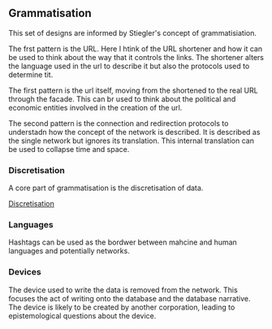 ## Grammatisation

This set of designs are informed by Stiegler's concept of grammatisiation. 

The frst pattern is the URL. Here I htink of the URL shortener and how it can be used to think about the way that it controls the links. The shortener alters the language used in the url to describe it but also the protocols used to determine tit. 

The first pattern is the url itself, moving from the shortened to the real URL through the facade. This can br used to think about the political and economic entities involved in the creation of the url. 

The second pattern is the connection and redirection protocols to understadn how the concept of the network is described. It is described as the single network but ignores its translation. This internal translation can be used to collapse time and space.

### Discretisation

A core part of grammatisation is the discretisation of data. 

[Discretisation](index.html#discretisation)

### Languages

Hashtags can be used as the bordwer between mahcine and human languages and potentially networks.

### Devices

The device used to write the data is removed from the network. This focuses the act of writing onto the database and the database narrative. The device is likely to be created by another corporation, leading to epistemological questions about the device.   
